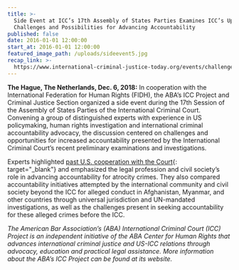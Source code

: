 ```yaml
---
title: >-
  Side Event at ICC’s 17th Assembly of States Parties Examines ICC’s Upcoming
  Challenges and Possibilities for Advancing Accountability
published: false
date: 2016-01-01 12:00:00
start_at: 2016-01-01 12:00:00
featured_image_path: /uploads/sideevent5.jpg
recap_link: >-
  https://www.international-criminal-justice-today.org/events/challenges-and-prospects-on-the-iccs-horizon-afghanistan-myanmar-more/
---
```


**The Hague, The Netherlands, Dec. 6, 2018:**&nbsp;In cooperation with the International Federation for Human Rights (FIDH), the ABA’s ICC Project and Criminal Justice Section organized a side event during the 17th Session of the Assembly of States Parties of the International Criminal Court. Convening a group of distinguished experts with experience in US policymaking, human rights investigation and international criminal accountability advocacy, the discussion centered on challenges and opportunities for increased accountability presented by the International Criminal Court’s recent preliminary examinations and investigations.&nbsp;

Experts highlighted&nbsp;[past U.S. cooperation with the Court](https://www.aba-icc.org/about-the-icc/the-us-icc-relationship/){: target="_blank"}&nbsp;and emphasized the legal profession and civil society’s role in advancing accountability for atrocity crimes. They also compared accountability initiatives attempted by the international community and civil society beyond the ICC for alleged conduct in Afghanistan, Myanmar, and other countries through universal jurisdiction and UN-mandated investigations, as well as the challenges present in seeking accountability for these alleged crimes before the ICC.

*The American Bar Association’s (ABA) International Criminal Court (ICC) Project is an independent initiative of the ABA Center for Human Rights that advances international criminal justice and US-ICC relations through advocacy, education and practical legal assistance. More information about the ABA’s ICC Project can be found at its website.*